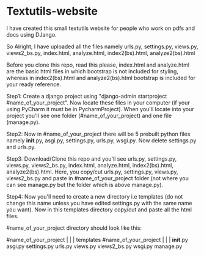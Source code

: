 # Textutils-website
I have created this small textutils website for people who work on pdfs and docs using DJango.

So Alright, I have uploaded all the files namely urls.py, settings.py, views.py, views2_bs.py, index.html, analyze.html, index2(bs).html, analyze2(bs).html

Before you clone this repo, read this please, index.html and analyze.html are the basic html files in which bootstrap is not included for styling, whereas in index2(bs).html and analyze2(bs).html bootstrap is included for your ready reference. 

Step1: Create a django project using "django-admin startproject #name_of_your_project". Now locate these files in your computer (if your using PyCharm it must be in PycharmProject). When you'll locate into your project you'll see one folder (#name_of_your_project) and one file (manage.py).

Step2: Now in #name_of_your_project there will be 5 prebuilt python files namely __init__.py, asgi.py, settings.py, urls.py, wsgi.py. Now delete settings.py and urls.py.

Step3: Download/Clone this repo and you'll see urls.py, settings.py, views.py, views2_bs.py, index.html, analyze.html, index2(bs).html, analyze2(bs).html. Here, you copy/cut urls.py, settings.py, views.py, views2_bs.py and paste in #name_of_your_project folder (not where you can see manage.py but the folder which is above manage.py).

Step4: Now you'll need to create a new directory i.e templates (do not change this name unless you have edited settings.py with the same name you want). Now in this templates directory copy/cut and paste all the html files.

#name_of_your_project directory should look like this:

#name_of_your_project
  |
  |
  |
    templates
    #name_of_your_project
      |
      |
      |
        __init__.py
        asgi.py
        settings.py
        urls.py
        views.py
        views2_bs.py
        wsgi.py
    manage.py
